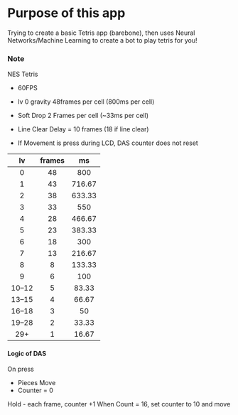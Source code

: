 # Purpose of this app 

Trying to create a basic Tetris app (barebone), then uses Neural Networks/Machine Learning to create a bot to play tetris for you!



### Note
NES Tetris
- 60FPS
- lv 0 gravity 48frames per cell (800ms per cell)
- Soft Drop 2 Frames per cell (~33ms per cell)

- Line Clear Delay = 10 frames (18 if line clear)

- If Movement is press during LCD, DAS counter does not reset

|lv|frames|ms|
|:---:|:---:|:---:|
|0|48|800|
|1|43|716.67|
|2|38|633.33| 
|3|33|550|
|4|28|466.67|
|5|23|383.33|
|6|18|300|
|7|13|216.67|
|8|8|133.33|
|9|6|100|
|10–12|5|83.33|
|13–15|4|66.67|
|16–18|3|50|
|19–28|2|33.33|
|29+|1|16.67|

#### Logic of DAS
On press 

- Pieces Move
- Counter = 0 

Hold - each frame, counter +1
When Count = 16, set counter to 10 and move
